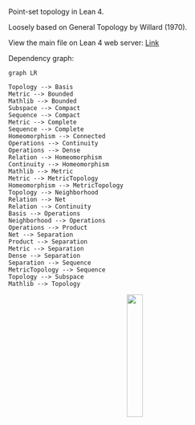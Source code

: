 Point-set topology in Lean 4.

Loosely based on General Topology by Willard (1970).

View the main file on Lean 4 web server: [Link](https://live.lean-lang.org/#url=https://github.com/mdnestor/basic_topology/blob/master/basic_topology/T0_topology.lean)

Dependency graph:

```mermaid
graph LR

Topology --> Basis
Metric --> Bounded
Mathlib --> Bounded
Subspace --> Compact
Sequence --> Compact
Metric --> Complete
Sequence --> Complete
Homeomorphism --> Connected
Operations --> Continuity
Operations --> Dense
Relation --> Homeomorphism
Continuity --> Homeomorphism
Mathlib --> Metric
Metric --> MetricTopology
Homeomorphism --> MetricTopology
Topology --> Neighborhood
Relation --> Net
Relation --> Continuity
Basis --> Operations
Neighborhood --> Operations
Operations --> Product
Net --> Separation
Product --> Separation
Metric --> Separation
Dense --> Separation
Separation --> Sequence
MetricTopology --> Sequence
Topology --> Subspace
Mathlib --> Topology

```

<div align="center">
  <img src="https://upload.wikimedia.org/wikipedia/commons/e/e1/Runge_theorem.svg" width="25%">
</div>

